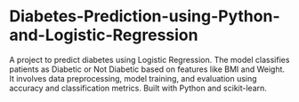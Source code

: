 # Diabetes-Prediction-using-Python-and-Logistic-Regression
A project to predict diabetes using Logistic Regression. The model classifies patients as Diabetic or Not Diabetic based on features like BMI and Weight. It involves data preprocessing, model training, and evaluation using accuracy and classification metrics. Built with Python and scikit-learn.
